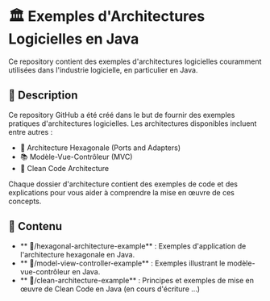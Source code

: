 # 🏛️ Exemples d'Architectures Logicielles en Java

Ce repository contient des exemples d'architectures logicielles couramment utilisées dans l'industrie logicielle, en particulier en Java.

## 📜 Description

Ce repository GitHub a été créé dans le but de fournir des exemples pratiques d'architectures logicielles. Les architectures disponibles incluent entre autres :

- 🔷 Architecture Hexagonale (Ports and Adapters)
- 📚 Modèle-Vue-Contrôleur (MVC)
- 🧼 Clean Code Architecture

Chaque dossier d'architecture contient des exemples de code et des explications pour vous aider à comprendre la mise en œuvre de ces concepts.

## 📂 Contenu

- ** 📁/hexagonal-architecture-example** : Exemples d'application de l'architecture hexagonale en Java.
- ** 📁/model-view-controller-example** : Exemples illustrant le modèle-vue-contrôleur en Java.
- ** 📁/clean-architecture-example** : Principes et exemples de mise en œuvre de Clean Code en Java (en cours d'écriture ...)



